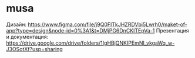 # musa
Дизайн: https://www.figma.com/file/j9Q0FITkJHZRDVbi5Lwrh0/maket-of-app?type=design&node-id=0%3A1&t=DMjPG6DnCKITEpVa-1
Презентация и документация: https://drive.google.com/drive/folders/1IgHBjQNKIPEmNI_vkgaWq_w-J3OSotXf?usp=sharing
